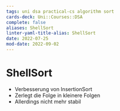 ```yaml
---
tags: uni dsa practical-cs algorithm sort
cards-deck: Uni::Courses::DSA
complete: false
aliases: ShellSort
linter-yaml-title-alias: ShellSort
date: 2022-07-25
mod-date: 2022-09-02
---
```


# ShellSort
- Verbesserung von InsertionSort
- Zerlegt die Folge in kleinere Folgen
- Allerdings nicht mehr stabil
